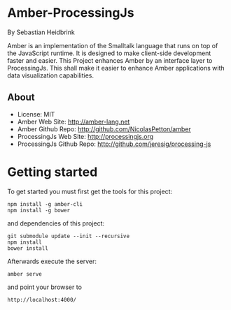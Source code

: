Amber-ProcessingJs
=====

By Sebastian Heidbrink

Amber is an implementation of the Smalltalk language that runs on top of the JavaScript runtime. It is designed to make client-side development faster and easier.
This Project enhances Amber by an interface layer to ProcessingJs. This shall make it easier to enhance Amber applications with data visualization capabilities.

About
-------
* License:                        MIT
* Amber Web Site:                 http://amber-lang.net
* Amber Github Repo:              http://github.com/NicolasPetton/amber
* ProcessingJs Web Site:          http://processingjs.org
* ProcessingJs Github Repo:       http://github.com/jeresig/processing-js

Getting started
===============

To get started you must first get the tools for this project:

    npm install -g amber-cli
    npm install -g bower

 and dependencies of this project:
 
    git submodule update --init --recursive
    npm install
    bower install

Afterwards execute the server:

`amber serve`

and point your browser to

`http://localhost:4000/`



